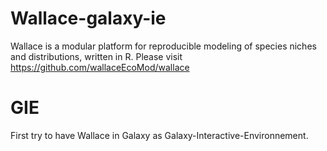 # Wallace-galaxy-ie
Wallace is a modular platform for reproducible modeling of species niches and distributions, written in R. Please visit https://github.com/wallaceEcoMod/wallace


# GIE
First try to have Wallace in Galaxy as Galaxy-Interactive-Environnement.

